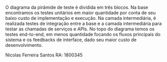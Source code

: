 O diagrama da pirâmide de teste é dividida em três blocos.
Na base encontramos os testes unitários em maior quantidade por conta de seu baixo custo de implementação e execução.
Na camada intermediária, é realizada testes de integração entre a base e a camada intermediária para testar as chamadas de serviços e APIs.
No topo do diagrama temos os testes end-to-end, em menos quantidade focando os fluxos principais do sistema e os feedbacks de interface, dado seu maior custo de desenvolvimento.


Nicolas Ferreira Santos RA: 1800345

